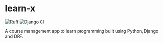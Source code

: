 # learn-x

[![Ruff](https://github.com/youzarsiph/learn-x/actions/workflows/ruff.yml/badge.svg)](https://github.com/youzarsiph/learn-x/actions/workflows/ruff.yml)
[![Django CI](https://github.com/youzarsiph/learn-x/actions/workflows/django.yml/badge.svg)](https://github.com/youzarsiph/learn-x/actions/workflows/django.yml)

A course management app to learn programming built using Python, Django and DRF.
